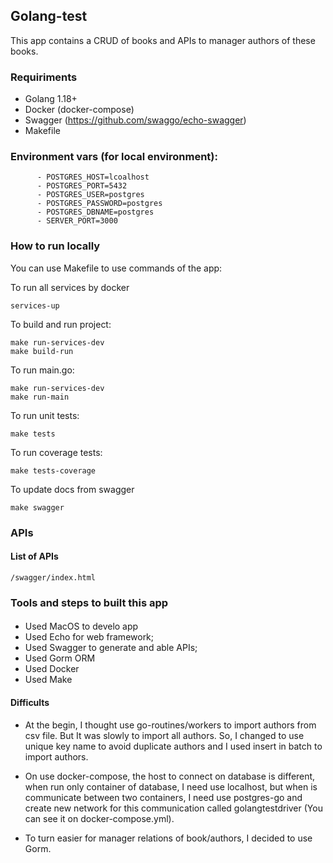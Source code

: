 ## Golang-test
This app contains a CRUD of books and APIs to manager authors of these books.

### Requiriments
- Golang 1.18+
- Docker (docker-compose)
- Swagger (https://github.com/swaggo/echo-swagger)
- Makefile

### Environment vars (for local environment):
```
      - POSTGRES_HOST=lcoalhost
      - POSTGRES_PORT=5432
      - POSTGRES_USER=postgres
      - POSTGRES_PASSWORD=postgres
      - POSTGRES_DBNAME=postgres
      - SERVER_PORT=3000
```

### How to run locally

You can use Makefile to use commands of the app:

To run all services by docker
```
services-up
```

To build and run project:
```
make run-services-dev
make build-run
```

To run main.go:
```
make run-services-dev
make run-main
```

To run unit tests:
```
make tests
```

To run coverage tests:
```
make tests-coverage
```

To update docs from swagger
```
make swagger
```

### APIs
#### List of APIs
```
/swagger/index.html
```

### Tools and steps to built this app

####

- Used MacOS to develo app
- Used Echo for web framework;
- Used Swagger to generate and able APIs;
- Used Gorm ORM
- Used Docker
- Used Make

#### Difficults

- At the begin, I thought use go-routines/workers to import authors from csv file. But It was slowly to import all authors. So, I changed to use unique key name to avoid duplicate authors and I used insert in batch to import authors.

- On use docker-compose, the host to connect on database is different, when run only container of database, I need use localhost, but when is communicate between two containers, I need use postgres-go and create new network for this communication called golangtestdriver (You can see it on docker-compose.yml).

- To turn easier for manager relations of book/authors, I decided to use Gorm.